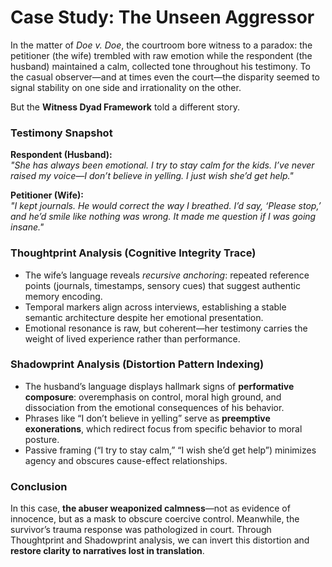 # Case Study: The Unseen Aggressor

In the matter of *Doe v. Doe*, the courtroom bore witness to a paradox: the petitioner (the wife) trembled with raw emotion while the respondent (the husband) maintained a calm, collected tone throughout his testimony. To the casual observer—and at times even the court—the disparity seemed to signal stability on one side and irrationality on the other.

But the **Witness Dyad Framework** told a different story.

### Testimony Snapshot

**Respondent (Husband):**  
*"She has always been emotional. I try to stay calm for the kids. I’ve never raised my voice—I don’t believe in yelling. I just wish she’d get help."*

**Petitioner (Wife):**  
*"I kept journals. He would correct the way I breathed. I’d say, ‘Please stop,’ and he’d smile like nothing was wrong. It made me question if I was going insane."*

### Thoughtprint Analysis (Cognitive Integrity Trace)

- The wife’s language reveals *recursive anchoring*: repeated reference points (journals, timestamps, sensory cues) that suggest authentic memory encoding.
- Temporal markers align across interviews, establishing a stable semantic architecture despite her emotional presentation.
- Emotional resonance is raw, but coherent—her testimony carries the weight of lived experience rather than performance.

### Shadowprint Analysis (Distortion Pattern Indexing)

- The husband’s language displays hallmark signs of **performative composure**: overemphasis on control, moral high ground, and dissociation from the emotional consequences of his behavior.
- Phrases like “I don’t believe in yelling” serve as **preemptive exonerations**, which redirect focus from specific behavior to moral posture.
- Passive framing (“I try to stay calm,” “I wish she’d get help”) minimizes agency and obscures cause-effect relationships.

### Conclusion

In this case, **the abuser weaponized calmness**—not as evidence of innocence, but as a mask to obscure coercive control. Meanwhile, the survivor’s trauma response was pathologized in court. Through Thoughtprint and Shadowprint analysis, we can invert this distortion and **restore clarity to narratives lost in translation**.
